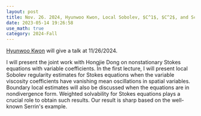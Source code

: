 ```yaml
---
layout: post
title: Nov. 26. 2024, Hyunwoo Kwon, Local Sobolev, $C^1$, $C^2$, and Schauder estimates for Stokes equations with variable coefficients
date: 2023-05-14 19:26:58
use_math: true
category: 2024-Fall
---
```

 
[Hyunwoo Kwon](https://willkwon-math.kr) will give a talk at 11/26/2024.

I will present the joint work with Hongjie Dong on nonstationary Stokes equations with variable coefficients. In the first lecture, I will present local Sobolev regularity estimates for Stokes equations when the variable viscosity coefficients have vanishing mean oscillations in spatial variables. Boundary local estimates will also be discussed when the equations are in nondivergence form. Weighted solvability for Stokes equations plays a crucial role to obtain such results. Our result is sharp based on the well-known Serrin's example.
